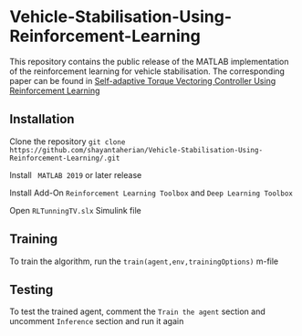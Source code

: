 # Vehicle-Stabilisation-Using-Reinforcement-Learning
This repository contains the public release of the MATLAB implementation of the reinforcement learning for vehicle stabilisation. The corresponding paper can be found in [Self-adaptive Torque Vectoring Controller Using Reinforcement Learning](https://arxiv.org/pdf/2103.14892.pdf)

## Installation
Clone the repository `
git clone https://github.com/shayantaherian/Vehicle-Stabilisation-Using-Reinforcement-Learning/.git
`

Install ` MATLAB 2019` or later release

Install Add-On `Reinforcement Learning Toolbox` and `Deep Learning Toolbox` 

Open `RLTunningTV.slx` Simulink file 

## Training
To train the algorithm, run the `train(agent,env,trainingOptions)` m-file

## Testing
To test the trained agent, comment the `Train the agent` section and uncomment `Inference` section and run it again

